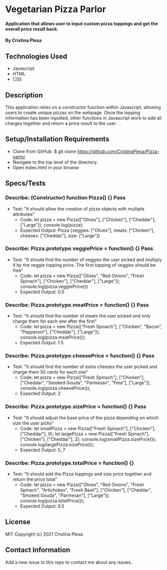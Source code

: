 # Vegetarian Pizza Parlor

#### Application that allows user to input custom pizza toppings and get the overall price result back.

#### By Cristina Plesa

## Technologies Used

* Javascript
* HTML
* CSS

## Description

This application relies on a constructor function within Javascript, allowing users to create unique pizzas on the webpage. Once the topping information has been inputted, other functions in Javascript work to add all charges together and return a price result to the user.

## Setup/Installation Requirements

* Clone from GitHub: $ git clone https://github.com/CristinaPlesa/Pizza-parlor
* Navigate to the top level of the directory.
* Open index.html in your browse

## Specs/Tests

### Describe: (Constructor) function Pizza() {} Pass
* Test: "It should allow the creation of pizza objects with multiple attributes"
  * Code: let pizza = new Pizza(["Olives"], ["Chicken"], ["Cheddar"], ["Large"]);
    console.log(pizza);
  * Expected Output: Pizza {veggies: ["Olives"], meats: ["Chicken"], cheeses: ["Cheddar"], size: ["Large"]}

### Describe: Pizza.prototype.veggiePrice = function() {} Pass
* Test: "It should find the number of veggies the user picked and multiply it by the veggie topping price. The first topping of veggies should be free"
  * Code: let pizza = new Pizza(["Olives", "Red Onions", "Fresh Spinach"], ["Chicken"], ["Cheddar"], ["Large"]);
    console.log(pizza.veggiePrice())
  * Expected Output: 0.5

### Describe: Pizza.prototype.meatPrice = function() {} Pass
* Test: "It should find the number of meats the user picked and only charge them for each one after the first"
  * Code: let pizza = new Pizza(["Fresh Spinach"], ["Chicken", "Bacon", "Pepperoni"], ["Cheddar"], ["Large"]);
    console.log(pizza.meatPrice());
  * Expected Output: 1.5

### Describe: Pizza.prototype.cheesePrice = function() {} Pass
* Test: "It should find the number of extra cheeses the user picked and charge them 50 cents for each one"
  * Code: let pizza = new Pizza(["Fresh Spinach"], ["Chicken"], ["Cheddar", "Smoked Gouda", "Parmesan", "Feta"], ["Large"]);
    console.log(pizza.cheesePrice());
  * Expected Output: 2

### Describe: Pizza.prototype.sizePrice = function() {} Pass
* Test: "It should adjust the base price of the pizza depending on which size the user picks"
  * Code: let smallPizza = new Pizza(["Fresh Spinach"], ["Chicken"], ["Cheddar"], 0);
    let largePizza = new Pizza(["Fresh Spinach"], ["Chicken"], ["Cheddar"], 2);
    console.log(smallPizza.sizePrice());
    console.log(largePizza.sizePrice());
  * Expected Output: 5, 7

### Describe: Pizza.prototype.totalPrice = function() {}
* Test: "It should add the Pizza toppings and size price together and return the price total"
  * Code: let pizza = new Pizza(["Olives", "Red Onions", "Fresh Spinach", "Artichokes", "Fresh Basil"], ["Chicken"], ["Cheddar", "Smoked Gouda", "Parmesan"], ["Large"]);
  console.log(pizza.totalPrice());
  * Expected Output: 9.5

## License

MIT Copyright (c) 2021 Cristina Plesa

## Contact Information

Add a new issue to this repo to contact me about any issues.